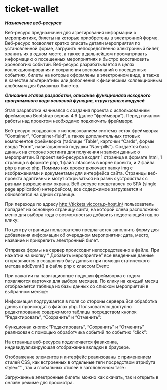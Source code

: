 # ticket-wallet
***Назначение веб-ресурса***

Веб-ресурс предназначен для агрегирования информации о мероприятиях, билеты на которые приобретены в электронной форме. Веб-ресурс позволяет кратко описать детали мероприятия по установленной форме, загрузить непосредственно электронный билет, хранить их в одном месте, а также в дальнейшем просматривать информацию о посещенных мероприятиях и быстро восстановить хронологию событий. 
Веб-ресурс разрабатывается в целях коллекционирования и сохранения воспоминаний о посещенных событиях, билеты на которые оформлены в электронном виде, а также в качестве альтернативы или дополнения к физическим коллекционным альбомам для бумажных билетов. 


***Описание этапов разработки, описание функционала исходного программного кода основной функции, структурных модулей***

Этап разработки начинался с создания проекта с использованием фреймворка Bootstrap версия 4.6 (далее “фреймворк”). Перед началом работы над проектом необходимо подключить фреймворк.

Веб-ресурс создавался с использованием системы сеток фреймворка “Container”, “Container-fluid”, а также дополнительных готовых компонентов фреймворка (таблицы “Table”, карточки “Cards”, формы ввода “Form”, навигационной подушки “Nav-pills”). Создается база данных на стороне хостинга для получения и записи данных о мероприятии.
В проект веб-ресурса входят 1 страница в формате html, 1 страница в формате php, 1 файл .htaccess в корне проекта, и 2 файла php в папке php. Помимо них проект включает папку img с изображениями и документами для интерфейса сайта. Страницы веб-проекта адаптивны и могут открываться на разных устройствах с разным разрешением экрана.
Веб-ресурс представлен со SPA (single page application) интерфейсом, все содержимое загружается и обновляется на одной странице.

При переходе по адресу http://tickets.viccora.p-host.in/ пользователь попадает на основную страницу сайта, на которой слева расположено меню для выбора года c возможностью добавить недостающий год по клику: 

По центру страницы пользователю предлагается заполнить форму для добавления информации об очередном мероприятии: дата, место, название и прикрепить электронный билет.

Отправка формы на сервер происходит непосредственно в файле. При нажатии на кнопку “ Добавить мероприятие” все введенные данные отправляются в созданную базу данных при помощи статического метода addEvent() в файле php c классом Event:

При нажатии на навигационные подушки фреймворка с годом появляются карточки для выбора месяцев. По клику на каждый месяц отображается таблица из базы данных со списком мероприятий в выбранном месяце:

Информация подгружается в поля со стороны сервера.Вся обработка данных происходят в файлах php.	
Пользователю доступно редактирование содержимого таблицы посредством кнопок “Редактировать”, “Сохранить” и “Отменить”:

Функционал кнопок “Редактировать”, “Сохранить” и “Отменить” реализован с помощью обработчика событий по событию “click”:

На странице веб-ресурса подключается фавиконка, индивидуализирующая отображение вкладки в браузере. 

Отображение элементов и интерфейс реализованы с применением стилей CSS, как встроенных в отдельные теги посредством атрибута style=”” , так и глобальных стилей в заголовочном тэге <style> </style>:

Загруженные электронные билеты можно как скачать, так и открыть в онлайн режиме для просмотра. 

